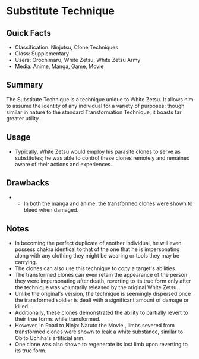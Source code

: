 # Substitute Technique

## Quick Facts
- Classification: Ninjutsu, Clone Techniques
- Class: Supplementary
- Users: Orochimaru, White Zetsu, White Zetsu Army
- Media: Anime, Manga, Game, Movie

## Summary
The Substitute Technique is a technique unique to White Zetsu. It allows him to assume the identity of any individual for a variety of purposes: though similar in nature to the standard Transformation Technique, it boasts far greater utility.

## Usage
- Typically, White Zetsu would employ his parasite clones to serve as substitutes; he was able to control these clones remotely and remained aware of their actions and experiences.

## Drawbacks
- * In both the manga and anime, the transformed clones were shown to bleed when damaged.

## Notes
- In becoming the perfect duplicate of another individual, he will even possess chakra identical to that of the one that he is impersonating along with any clothing they might be wearing or tools they may be carrying.
- The clones can also use this technique to copy a target's abilities.
- The transformed clones can even retain the appearance of the person they were impersonating after death, reverting to its true form only after the technique was voluntarily released by the original White Zetsu.
- Unlike the original's version, the technique is seemingly dispersed once the transformed soldier is dealt with a significant amount of damage or killed.
- Additionally, these clones demonstrated the ability to partially revert to their true forms while transformed.
- However, in Road to Ninja: Naruto the Movie , limbs severed from transformed clones were shown to leak a white substance, similar to Obito Uchiha's artificial arm.
- One clone was also shown to regenerate its lost limb upon reverting to its true form.
